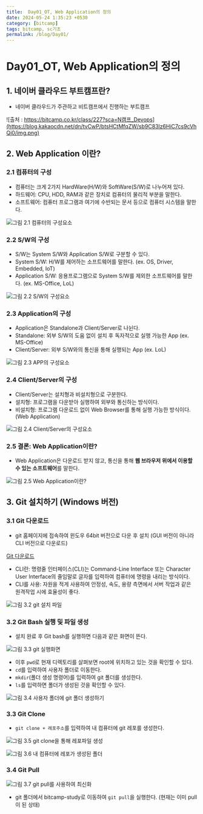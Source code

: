 ```yaml
---
title:  Day01_OT, Web Application의 정의
date: 2024-05-24 1:35:23 +0530
category: [bitcamp]
tags: bitcamp, sc기초
permalink: /blog/Day01/
---
```

# Day01_OT, Web Application의 정의

## 1. 네이버 클라우드 부트캠프란?

- 네이버 클라우드가 주관하고 비트캠프에서 진행하는 부트캠프

![출처 : https://bitcamp.co.kr/class/227?sca=N캠프_Devops](https://blog.kakaocdn.net/dn/tvCwP/btsHCtMfqZW/sb9C83lz6HiC7cs9cVhQj0/img.png)

## 2. Web Application 이란?

### 2.1 컴퓨터의 구성

- 컴퓨터는 크게 2가지 HardWare(H/W)와 SoftWare(S/W)로 나누어져 있다.
- 하드웨어: CPU, HDD, RAM과 같은 장치로 컴퓨터의 물리적 부분을 말한다.
- 소프트웨어: 컴퓨터 프로그램과 여기에 수반되는 문서 등으로 컴퓨터 시스템을 말한다.

![그림 2.1 컴퓨터의 구성요소](https://blog.kakaocdn.net/dn/cTDc0c/btsHCT4V9De/fOAv1Sp0y1a7yvh6Y5r81K/img.png)

### 2.2 S/W의 구성

- S/W는 System S/W와 Application S/W로 구분할 수 있다.
- System S/W: H/W를 제어하는 소프트웨어를 말한다. (ex. OS, Driver, Embedded, IoT)
- Application S/W: 응용프로그램으로 System S/W를 제외한 소프트웨어를 말한다. (ex. MS-Office, LoL)

![그림 2.2 S/W의 구성요소](https://blog.kakaocdn.net/dn/caE1hS/btsHBY7ixMv/KtSYKe7syou3CxSJZp2JS0/img.png)

### 2.3 Application의 구성

- Application은 Standalone과 Client/Server로 나뉜다.
- Standalone: 외부 S/W의 도움 없이 설치 후 독자적으로 실행 가능한 App (ex. MS-Office)
- Client/Server: 외부 S/W와의 통신을 통해 실행되는 App (ex. LoL)

![그림 2.3 APP의 구성요소](https://blog.kakaocdn.net/dn/vCxFU/btsHBlWfvNw/NK5hkpwIT4qWdCL5HcZ6Bk/img.png)

### 2.4 Client/Server의 구성

- Client/Server는 설치형과 비설치형으로 구분한다.
- 설치형: 프로그램을 다운받아 실행하여 외부와 통신하는 방식이다.
- 비설치형: 프로그램 다운로드 없이 Web Browser를 통해 실행 가능한 방식이다. (Web Application)

![그림 2.4 Client/Server의 구성요소](https://blog.kakaocdn.net/dn/clDE1k/btsHBpYHX1e/bJ967j4ojvZ6Nhs8k3JY90/img.png)

### 2.5 결론: Web Application이란?

- Web Application은 다운로드 받지 않고, 통신을 통해 **웹 브라우저 위에서 이용할 수 있는 소프트웨어**를 말한다.

![그림 2.5 Web Application이란?](https://blog.kakaocdn.net/dn/dkNuKl/btsHCxVqTCx/f3wV5J6SgQBnuzEOkK4xt0/img.png)

## 3. Git 설치하기 (Windows 버전)

### 3.1 Git 다운로드

- git 홈페이지에 접속하여 윈도우 64bit 버전으로 다운 후 설치 (GUI 버전이 아니라 CLI 버전으로 다운로드)

[Git 다운로드](https://git-scm.com/download/win)

- CLI란: 명령줄 인터페이스(CLI)는 Command-Line Interface 또는 Character User Interface의 줄임말로 글자를 입력하여 컴퓨터에 명령을 내리는 방식이다.
- CLI를 사용: 자원을 적게 사용하여 안정성, 속도, 용량 측면에서 서버 작업과 같은 원격작업 시에 효율성이 좋다.

![그림 3.2 git 설치 파일](https://blog.kakaocdn.net/dn/1oBMc/btsHCW1HMpW/eMv6FJ065uQAV6eWoOBcq1/img.png)

### 3.2 Git Bash 실행 및 파일 생성

- 설치 완료 후 Git bash를 실행하면 다음과 같은 화면이 뜬다.

![그림 3.3 git 실행화면](https://blog.kakaocdn.net/dn/bZFL4H/btsHBoS4bTV/C3FR9kw0LyDK5qXWZifRCk/img.png)

- 이후 `pwd`로 현재 디렉토리를 살펴보면 root에 위치하고 있는 것을 확인할 수 있다.
- `cd`를 입력하여 사용자 폴더로 이동한다.
- `mkdir`(폴더 생성 명령어)를 입력하여 git 폴더를 생성한다.
- `ls`를 입력하면 폴더가 생성된 것을 확인할 수 있다.

![그림 3.4 사용자 폴더에 git 폴더 생성하기](https://blog.kakaocdn.net/dn/cEDUG9/btsHBQaEIHK/WKkctVJdg1K60ZjLXkFDYK/img.png)

### 3.3 Git Clone

- `git clone + 레포주소`를 입력하여 내 컴퓨터에 git 레포를 생성한다.

![그림 3.5 git clone을 통해 레포파일 생성](https://blog.kakaocdn.net/dn/oGI3T/btsHCQNZ4wJ/71X7kHQbko8CvabL00p0Z0/img.png)

![그림 3.6 내 컴퓨터에 레포가 생성된 폴더](https://blog.kakaocdn.net/dn/bCsE6r/btsHB9tWryz/MEh3Fhq0CliHOpZ2vMAkFK/img.png)

### 3.4 Git Pull

![그림 3.7 git pull를 사용하여 최신화](https://blog.kakaocdn.net/dn/cgy6Hs/btsHAPQ4GOf/DRo6goj0nzakQzFLSy3uD1/img.png)

- git 폴더에서 bitcamp-study로 이동하여 `git pull`을 실행한다. (현재는 이미 pull이 된 상태)
